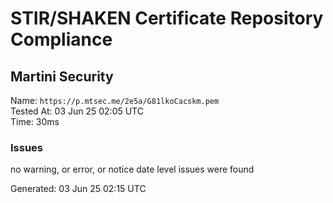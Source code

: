 # STIR/SHAKEN Certificate Repository Compliance

## Martini Security

Name: `https://p.mtsec.me/2e5a/G81lkoCacskm.pem`\
Tested At: 03 Jun 25 02:05 UTC\
Time: 30ms

### Issues

no warning, or error, or notice date level issues were found

Generated: 03 Jun 25 02:15 UTC